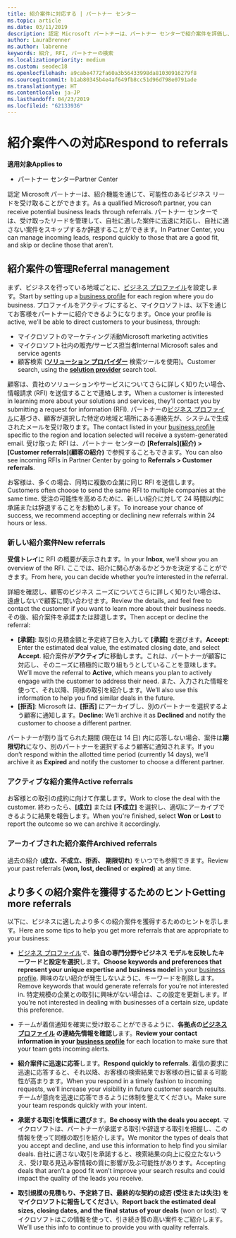 ```yaml
---
title: 紹介案件に対応する | パートナー センター
ms.topic: article
ms.date: 03/11/2019
description: 認定 Microsoft パートナーは、パートナー センターで紹介案件を評価し、交渉して、対応できます。
author: LauraBrenner
ms.author: labrenne
keywords: 紹介, RFI, パートナーの検索
ms.localizationpriority: medium
ms.custom: seodec18
ms.openlocfilehash: a9cabe4772fa60a3b56433998da81030916279f8
ms.sourcegitcommit: b1ab80345b4e4af649fb8cc51d96d798e0791ade
ms.translationtype: HT
ms.contentlocale: ja-JP
ms.lasthandoff: 04/23/2019
ms.locfileid: "62133936"
---
```

# <a name="respond-to-referrals"></a><span data-ttu-id="e1df2-104">紹介案件への対応</span><span class="sxs-lookup"><span data-stu-id="e1df2-104">Respond to referrals</span></span>

<span data-ttu-id="e1df2-105">**適用対象**</span><span class="sxs-lookup"><span data-stu-id="e1df2-105">**Applies to**</span></span>

-  <span data-ttu-id="e1df2-106">パートナー センター</span><span class="sxs-lookup"><span data-stu-id="e1df2-106">Partner Center</span></span>

<span data-ttu-id="e1df2-107">認定 Microsoft パートナーは、紹介機能を通じて、可能性のあるビジネス リードを受け取ることができます。</span><span class="sxs-lookup"><span data-stu-id="e1df2-107">As a qualified Microsoft partner, you can receive potential business leads through referrals.</span></span> <span data-ttu-id="e1df2-108">パートナー センターでは、受け取ったリードを管理して、自社に適した案件に迅速に対応し、自社に適さない案件をスキップするか辞退することができます。</span><span class="sxs-lookup"><span data-stu-id="e1df2-108">In Partner Center, you can manage incoming leads, respond quickly to those that are a good fit, and skip or decline those that aren’t.</span></span> 

## <a name="referral-management"></a><span data-ttu-id="e1df2-109">紹介案件の管理</span><span class="sxs-lookup"><span data-stu-id="e1df2-109">Referral management</span></span>

<span data-ttu-id="e1df2-110">まず、ビジネスを行っている地域ごとに、[ビジネス プロファイル](create-a-marketing-profile.md)を設定します。</span><span class="sxs-lookup"><span data-stu-id="e1df2-110">Start by setting up a [business profile](create-a-marketing-profile.md) for each region where you do business.</span></span> <span data-ttu-id="e1df2-111">プロファイルをアクティブにすると、マイクロソフトは、以下を通じてお客様をパートナーに紹介できるようになります。</span><span class="sxs-lookup"><span data-stu-id="e1df2-111">Once your profile is active, we’ll be able to direct customers to your business, through:</span></span>

*  <span data-ttu-id="e1df2-112">マイクロソフトのマーケティング活動</span><span class="sxs-lookup"><span data-stu-id="e1df2-112">Microsoft marketing activities</span></span>
*  <span data-ttu-id="e1df2-113">マイクロソフト社内の販売/サービス担当者</span><span class="sxs-lookup"><span data-stu-id="e1df2-113">Internal Microsoft sales and service agents</span></span>
*  <span data-ttu-id="e1df2-114">顧客検索 (**[ソリューション プロバイダー](https://www.microsoft.com/solution-providers/home)** 検索ツールを使用)。</span><span class="sxs-lookup"><span data-stu-id="e1df2-114">Customer search, using the **[solution provider](https://www.microsoft.com/solution-providers/home)** search tool.</span></span>

<span data-ttu-id="e1df2-115">顧客は、貴社のソリューションやサービスについてさらに詳しく知りたい場合、情報請求 (RFI) を送信することで連絡します。</span><span class="sxs-lookup"><span data-stu-id="e1df2-115">When a customer is interested in learning more about your solutions and services, they’ll contact you by submitting a request for information (RFI).</span></span> <span data-ttu-id="e1df2-116">パートナーの[ビジネス プロファイル](create-a-marketing-profile.md)に基づき、顧客が選択した特定の地域と場所にある連絡先が、システムで生成されたメールを受け取ります。</span><span class="sxs-lookup"><span data-stu-id="e1df2-116">The contact listed in your [business profile](create-a-marketing-profile.md) specific to the region and location selected will receive a system-generated email.</span></span> <span data-ttu-id="e1df2-117">受け取った RFI は、パートナー センターの **[Referrals]\(紹介\) > [Customer referrals]\(顧客の紹介\)** で参照することもできます。</span><span class="sxs-lookup"><span data-stu-id="e1df2-117">You can also see incoming RFIs in Partner Center by going to **Referrals > Customer referrals**.</span></span>

<span data-ttu-id="e1df2-118">お客様は、多くの場合、同時に複数の企業に同じ RFI を送信します。</span><span class="sxs-lookup"><span data-stu-id="e1df2-118">Customers often choose to send the same RFI to multiple companies at the same time.</span></span> <span data-ttu-id="e1df2-119">受注の可能性を高めるために、新しい紹介に対して 24 時間以内に承諾または辞退することをお勧めします。</span><span class="sxs-lookup"><span data-stu-id="e1df2-119">To increase your chance of success, we recommend accepting or declining new referrals within 24 hours or less.</span></span>

### <a name="new-referrals"></a><span data-ttu-id="e1df2-120">新しい紹介案件</span><span class="sxs-lookup"><span data-stu-id="e1df2-120">New referrals</span></span>

<span data-ttu-id="e1df2-121">**受信トレイ**に RFI の概要が表示されます。</span><span class="sxs-lookup"><span data-stu-id="e1df2-121">In your **Inbox**, we’ll show you an overview of the RFI.</span></span> <span data-ttu-id="e1df2-122">ここでは、紹介に関心があるかどうかを決定することができます。</span><span class="sxs-lookup"><span data-stu-id="e1df2-122">From here, you can decide whether you’re interested in the referral.</span></span> 

<span data-ttu-id="e1df2-123">詳細を確認し、顧客のビジネス ニーズについてさらに詳しく知りたい場合は、遠慮しないで顧客に問い合わせます。</span><span class="sxs-lookup"><span data-stu-id="e1df2-123">Review the details, and feel free to contact the customer if you want to learn more about their business needs.</span></span> <span data-ttu-id="e1df2-124">その後、紹介案件を承諾または辞退します。</span><span class="sxs-lookup"><span data-stu-id="e1df2-124">Then accept or decline the referral:</span></span> 

*  <span data-ttu-id="e1df2-125">**[承諾]**: 取引の見積金額と予定終了日を入力して **[承諾]** を選びます。</span><span class="sxs-lookup"><span data-stu-id="e1df2-125">**Accept**: Enter the estimated deal value, the estimated closing date, and select **Accept**.</span></span> <span data-ttu-id="e1df2-126">紹介案件が**アクティブ**に移動します。これは、パートナーが顧客に対応し、そのニーズに積極的に取り組もうとしていることを意味します。</span><span class="sxs-lookup"><span data-stu-id="e1df2-126">We’ll move the referral to **Active**, which means you plan to actively engage with the customer to address their need.</span></span> <span data-ttu-id="e1df2-127">また、入力された情報を使って、それ以降、同様の取引を紹介します。</span><span class="sxs-lookup"><span data-stu-id="e1df2-127">We’ll also use this information to help you find similar deals in the future.</span></span>
*  <span data-ttu-id="e1df2-128">**[拒否]**: Microsoft は、**[拒否]** にアーカイブし、別のパートナーを選択するよう顧客に通知します。</span><span class="sxs-lookup"><span data-stu-id="e1df2-128">**Decline**: We’ll archive it as **Declined** and notify the customer to choose a different partner.</span></span>

<span data-ttu-id="e1df2-129">パートナーが割り当てられた期間 (現在は 14 日) 内に応答しない場合、案件は**期限切れ**になり、別のパートナーを選択するよう顧客に通知されます。</span><span class="sxs-lookup"><span data-stu-id="e1df2-129">If you don’t respond within the allotted time period (currently 14 days), we’ll archive it as **Expired** and notify the customer to choose a different partner.</span></span>

### <a name="active-referrals"></a><span data-ttu-id="e1df2-130">アクティブな紹介案件</span><span class="sxs-lookup"><span data-stu-id="e1df2-130">Active referrals</span></span>

<span data-ttu-id="e1df2-131">お客様との取引の成約に向けて作業します。</span><span class="sxs-lookup"><span data-stu-id="e1df2-131">Work to close the deal with the customer.</span></span> <span data-ttu-id="e1df2-132">終わったら、**[成立]** または **[不成立]** を選択し、適切にアーカイブできるように結果を報告します。</span><span class="sxs-lookup"><span data-stu-id="e1df2-132">When you're finished, select **Won** or **Lost** to report the outcome so we can archive it accordingly.</span></span>

### <a name="archived-referrals"></a><span data-ttu-id="e1df2-133">アーカイブされた紹介案件</span><span class="sxs-lookup"><span data-stu-id="e1df2-133">Archived referrals</span></span>

<span data-ttu-id="e1df2-134">過去の紹介 (**成立、不成立、拒否、** **期限切れ**) をいつでも参照できます。</span><span class="sxs-lookup"><span data-stu-id="e1df2-134">Review your past referrals (**won, lost, declined** or **expired**) at any time.</span></span> 

## <a name="getting-more-referrals"></a><span data-ttu-id="e1df2-135">より多くの紹介案件を獲得するためのヒント</span><span class="sxs-lookup"><span data-stu-id="e1df2-135">Getting more referrals</span></span>

<span data-ttu-id="e1df2-136">以下に、ビジネスに適したより多くの紹介案件を獲得するためのヒントを示します。</span><span class="sxs-lookup"><span data-stu-id="e1df2-136">Here are some tips to help you get more referrals that are appropriate to your business:</span></span>

*  <span data-ttu-id="e1df2-137">[ビジネス プロファイル](create-a-marketing-profile.md)で、**独自の専門分野やビジネス モデルを反映したキーワードと設定を選択**します。</span><span class="sxs-lookup"><span data-stu-id="e1df2-137">**Choose keywords and preferences that represent your unique expertise and business model** in your [business profile](create-a-marketing-profile.md).</span></span> <span data-ttu-id="e1df2-138">興味のない紹介が発生しないように、キーワードを削除します。</span><span class="sxs-lookup"><span data-stu-id="e1df2-138">Remove keywords that would generate referrals for you’re not interested in.</span></span> <span data-ttu-id="e1df2-139">特定規模の企業との取引に興味がない場合は、この設定を更新します。</span><span class="sxs-lookup"><span data-stu-id="e1df2-139">If you’re not interested in dealing with businesses of a certain size, update this preference.</span></span>

*  <span data-ttu-id="e1df2-140">チームが着信通知を確実に受け取ることができるように、**各拠点の[ビジネス プロファイル](create-a-marketing-profile.md) の連絡先情報を確認**します。</span><span class="sxs-lookup"><span data-stu-id="e1df2-140">**Review your contact information in your [business profile](create-a-marketing-profile.md)** for each location to make sure that your team gets incoming alerts.</span></span>

*  <span data-ttu-id="e1df2-141">**紹介案件に迅速に応答**します。</span><span class="sxs-lookup"><span data-stu-id="e1df2-141">**Respond quickly to referrals**.</span></span> <span data-ttu-id="e1df2-142">着信の要求に迅速に応答すると、それ以降、お客様の検索結果でお客様の目に留まる可能性が高まります。</span><span class="sxs-lookup"><span data-stu-id="e1df2-142">When you respond in a timely fashion to incoming requests, we’ll increase your visibility in future customer search results.</span></span> <span data-ttu-id="e1df2-143">チームが意向を迅速に応答できるように体制を整えてください。</span><span class="sxs-lookup"><span data-stu-id="e1df2-143">Make sure your team responds quickly with your intent.</span></span>

*  <span data-ttu-id="e1df2-144">**承諾する取引を慎重に選び**ます。</span><span class="sxs-lookup"><span data-stu-id="e1df2-144">**Be choosy with the deals you accept**.</span></span> <span data-ttu-id="e1df2-145">マイクロソフトは、パートナーが承諾する取引や辞退する取引を把握し、この情報を使って同様の取引を紹介します。</span><span class="sxs-lookup"><span data-stu-id="e1df2-145">We monitor the types of deals that you accept and decline, and use this information to help find you similar deals.</span></span> <span data-ttu-id="e1df2-146">自社に適さない取引を承諾すると、検索結果の向上に役立たないうえ、受け取る見込み客情報の質に影響が及ぶ可能性があります。</span><span class="sxs-lookup"><span data-stu-id="e1df2-146">Accepting deals that aren’t a good fit won’t improve your search results and could impact the quality of the leads you receive.</span></span>

*  <span data-ttu-id="e1df2-147">**取引規模の見積もり、予定終了日、最終的な契約の成否 (受注または失注) をマイクロソフトに報告してください**。</span><span class="sxs-lookup"><span data-stu-id="e1df2-147">**Report back the estimated deal sizes, closing dates, and the final status of your deals** (won or lost).</span></span> <span data-ttu-id="e1df2-148">マイクロソフトはこの情報を使って、引き続き質の高い案件をご紹介します。</span><span class="sxs-lookup"><span data-stu-id="e1df2-148">We’ll use this info to continue to provide you with quality referrals.</span></span>
